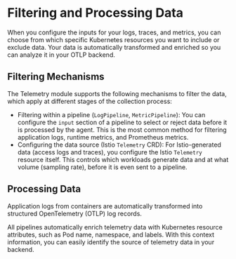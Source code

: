 # Filtering and Processing Data

When you configure the inputs for your logs, traces, and metrics, you can choose from which specific Kubernetes resources you want to include or exclude data. Your data is automatically transformed and enriched so you can analyze it in your OTLP backend.

## Filtering Mechanisms

The Telemetry module supports the following mechanisms to filter the data, which apply at different stages of the collection process:

- Filtering within a pipeline (`LogPipeline`, `MetricPipeline`): You can configure the `input` section of a pipeline to select or reject data before it is processed by the agent. This is the most common method for filtering application logs, runtime metrics, and Prometheus metrics.
- Configuring the data source (Istio `Telemetry` CRD): For Istio-generated data (access logs and traces), you configure the Istio `Telemetry` resource itself. This controls which workloads generate data and at what volume (sampling rate), before it is even sent to a pipeline.

## Processing Data

Application logs from containers are automatically transformed into structured OpenTelemetry (OTLP) log records.

All pipelines automatically enrich telemetry data with Kubernetes resource attributes, such as Pod name, namespace, and labels. With this context information, you can easily identify the source of telemetry data in your backend.
